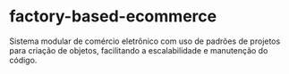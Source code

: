 # factory-based-ecommerce
Sistema modular de comércio eletrônico com uso de padrões de projetos para criação de objetos, facilitando a escalabilidade e manutenção do código.
